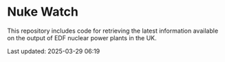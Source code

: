 # Nuke Watch

This repository includes code for retrieving the latest information available on the output of EDF nuclear power plants in the UK.

Last updated: 2025-03-29 06:19